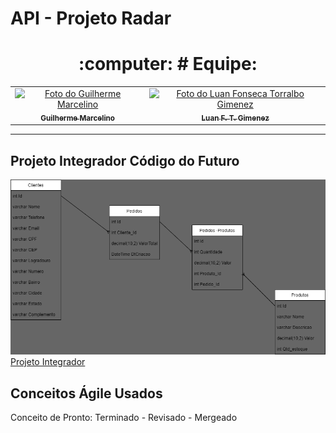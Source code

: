 # API - Projeto Radar

<div align="center">

<h1> :computer: # Equipe: </h1>

</div>

<table align="center">
  <tr>
    <td align="center">
      <a href="https://github.com/GuiHSM">
        <img src="https://avatars.githubusercontent.com/u/18469074?v=4" width="100px;" alt="Foto do Guilherme Marcelino"/><br>
        <sub>
          <b>Guilherme Marcelino</b>
        </sub>
      </a>
    </td>
    <td align="center">
      <a href="https://github.com/Luanftg">
        <img src="https://avatars.githubusercontent.com/u/51548623?v=4" width="100px;" alt="Foto do Luan Fonseca Torralbo Gimenez"/><br>
        <sub>
          <b>Luan F. T. Gimenez</b>
        </sub>
      </a>
    </td>
    </tr>
</table>

<hr>

## Projeto Integrador Código do Futuro

![Alt text](abstraction.png)
[Projeto Integrador](https://docs.google.com/document/d/1z0wzqAeLgMYQFg_jFOTQ1xj_BF1Byo7D/edit?usp=sharing&ouid=105171219935977454112&rtpof=true&sd=true)

## Conceitos Ágile Usados

Conceito de Pronto: Terminado - Revisado - Mergeado
